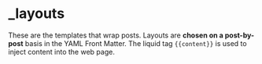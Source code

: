 # _layouts
These are the templates that wrap posts. Layouts are **chosen on a post-by-post** basis in the YAML Front Matter. The liquid tag `{{content}}` is used to inject content into the web page.
